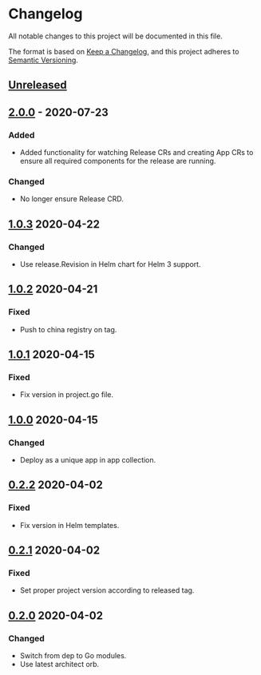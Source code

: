 # Changelog

All notable changes to this project will be documented in this file.

The format is based on [Keep a Changelog](https://keepachangelog.com/en/1.0.0/),
and this project adheres to [Semantic Versioning](https://semver.org/spec/v2.0.0.html).



## [Unreleased]

## [2.0.0] - 2020-07-23

### Added

- Added functionality for watching Release CRs and creating App CRs to ensure all required components for the release are running.

### Changed

- No longer ensure Release CRD.

## [1.0.3] 2020-04-22

### Changed

- Use release.Revision in Helm chart for Helm 3 support.

## [1.0.2] 2020-04-21

### Fixed

- Push to china registry on tag.

## [1.0.1] 2020-04-15

### Fixed

- Fix version in project.go file.

## [1.0.0] 2020-04-15

### Changed

- Deploy as a unique app in app collection.

## [0.2.2] 2020-04-02

### Fixed

- Fix version in Helm templates.

## [0.2.1] 2020-04-02

### Fixed

- Set proper project version according to released tag.

## [0.2.0] 2020-04-02

### Changed

- Switch from dep to Go modules.
- Use latest architect orb.


[Unreleased]: https://github.com/giantswarm/release-operator/compare/v2.0.0...HEAD
[2.0.0]: https://github.com/giantswarm/release-operator/compare/v1.0.3...v2.0.0
[1.0.3]: https://github.com/giantswarm/release-operator/compare/v1.0.2...v1.0.3
[1.0.2]: https://github.com/giantswarm/release-operator/compare/v1.0.1...v1.0.2
[1.0.1]: https://github.com/giantswarm/release-operator/compare/v1.0.0...v1.0.1
[1.0.0]: https://github.com/giantswarm/release-operator/compare/v1.0.0...v1.0.0
[0.2.2]: https://github.com/giantswarm/release-operator/compare/v0.2.1...v0.2.2
[0.2.1]: https://github.com/giantswarm/release-operator/compare/v0.2.0...v0.2.1
[0.2.0]: https://github.com/giantswarm/release-operator/releases/tag/v0.2.0
